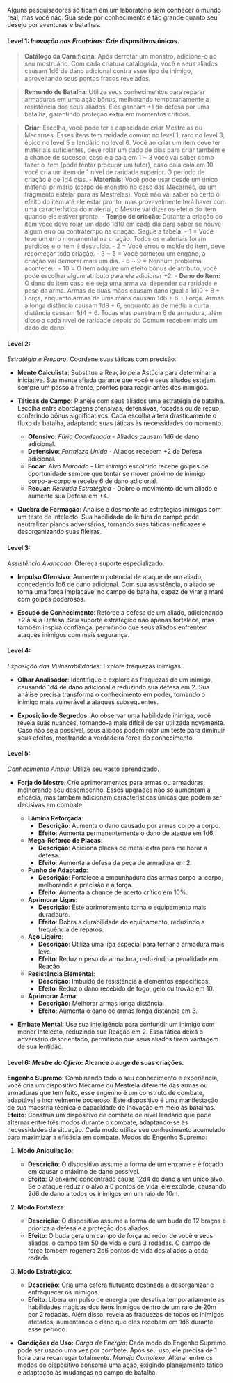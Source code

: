 Alguns pesquisadores só ficam em um laboratório sem conhecer o mundo real, mas você não. Sua sede por conhecimento é tão grande quanto seu desejo por aventuras e batalhas.

#### **Level 1:** _Inovação nas Fronteiras_: Crie dispositivos únicos.

>**Catálogo da Carnificina**: Após derrotar um monstro, adicione-o ao seu mostruário. Com cada criatura catalogada, você e seus aliados causam 1d6 de dano adicional contra esse tipo de inimigo, aproveitando seus pontos fracos revelados.
    
> **Remendo de Batalha**: Utilize seus conhecimentos para reparar armaduras em uma ação bônus, melhorando temporariamente a resistência dos seus aliados. Eles ganham +1 de defesa por uma batalha, garantindo proteção extra em momentos críticos.
    
>**Criar**: Escolha, você pode ter a capacidade criar Mestrelas ou Mecarnes. Esses itens tem raridade comum no level 1, raro no level 3, épico no level 5 e lendário no level 6. Você ao criar um item deve ter materiais suficientes, deve rolar um dado de dias para criar também e a chance de sucesso, caso ela caia em 1 ~ 3 você vai saber como fazer o item (pode tentar procurar um tutor), caso caia caia em 10 você cria um item de 1 nível de raridade superior. O período de criação é de 1d4 dias.
	- **Materiais:** Você pode usar desde um único material primário (corpo de monstro no caso das Mecarnes, ou um fragmento estelar para as Mestrelas). Você não vai saber ao certo o efeito do item até ele estar pronto, mas provavelmente terá haver com uma característica do material, o Mestre vai dizer os efeito do item quando ele estiver pronto.
	- **Tempo de criação**: Durante a criação do item você deve rolar um dado 1d10 em cada dia para saber se houve algum erro ou contratempo na criação. Segue a tabela:
		- 1 = Você teve um erro monumental na criação. Todos os materiais foram perdidos e o item é destruído.
		- 2 = Você errou o molde do item, deve recomeçar toda criação.
		- 3 ~ 5 = Você cometeu um engano, a criação vai demorar mais um dia.
		- 6 ~ 9 = Nenhum problema aconteceu.
		- 10 = O item adquire um efeito bônus de atributo, você pode escolher algum atributo para ele adicionar +2.
	- **Dano do Item:** O dano do item caso ele seja uma arma vai depender da raridade e peso da arma. Armas de duas mãos causam dano igual a 1d10 + 8 + Força, enquanto armas de uma mãos causam 1d6 + 6 + Força. Armas a longa distância causam 1d8 + 6, enquanto as de média a curta distância causam 1d4 + 6. Todas elas penetram 6 de armadura, além disso a cada nível de raridade depois do Comum recebem mais um dado de dano.
#### **Level 2:**

_Estratégia e Preparo_: Coordene suas táticas com precisão.

- **Mente Calculista**: Substitua a Reação pela Astúcia para determinar a iniciativa. Sua mente afiada garante que você e seus aliados estejam sempre um passo à frente, prontos para reagir antes dos inimigos.
    
- **Táticas de Campo**: Planeje com seus aliados uma estratégia de batalha. Escolha entre abordagens ofensivas, defensivas, focadas ou de recuo, conferindo bônus significativos. Cada escolha altera drasticamente o fluxo da batalha, adaptando suas táticas às necessidades do momento.
	- **Ofensivo**: _Fúria Coordenada_ - Aliados causam 1d6 de dano adicional.
	- **Defensivo**: _Fortaleza Unida_ - Aliados recebem +2 de Defesa adicional.
	- **Focar**: _Alvo Marcado_ - Um inimigo escolhido recebe golpes de oportunidade sempre que tentar se mover próximo de inimigo corpo-a-corpo e recebe 6 de dano adicional.
	- **Recuar**: _Retirada Estratégica_ - Dobre o movimento de um aliado e aumente sua Defesa em +4.
    
- **Quebra de Formação**: Analise e desmonte as estratégias inimigas com um teste de Intelecto. Sua habilidade de leitura de campo pode neutralizar planos adversários, tornando suas táticas ineficazes e desorganizando suas fileiras.
    

#### **Level 3:**

_Assistência Avançada_: Ofereça suporte especializado.

- **Impulso Ofensivo**: Aumente o potencial de ataque de um aliado, concedendo 1d6 de dano adicional. Com sua assistência, o aliado se torna uma força implacável no campo de batalha, capaz de virar a maré com golpes poderosos.
    
- **Escudo de Conhecimento**: Reforce a defesa de um aliado, adicionando +2 à sua Defesa. Seu suporte estratégico não apenas fortalece, mas também inspira confiança, permitindo que seus aliados enfrentem ataques inimigos com mais segurança.
    

#### **Level 4:**

_Exposição das Vulnerabilidades_: Explore fraquezas inimigas.

- **Olhar Analisador**: Identifique e explore as fraquezas de um inimigo, causando 1d4 de dano adicional e reduzindo sua defesa em 2. Sua análise precisa transforma o conhecimento em poder, tornando o inimigo mais vulnerável a ataques subsequentes.
    
- **Exposição de Segredos**: Ao observar uma habilidade inimiga, você revela suas nuances, tornando-a mais difícil de ser utilizada novamente. Caso não seja possível, seus aliados podem rolar um teste para diminuir seus efeitos, mostrando a verdadeira força do conhecimento.
    

#### **Level 5:**

_Conhecimento Amplo_: Utilize seu vasto aprendizado.

- **Forja do Mestre**: Crie aprimoramentos para armas ou armaduras, melhorando seu desempenho. Esses upgrades não só aumentam a eficácia, mas também adicionam características únicas que podem ser decisivas em combate:
	- **Lâmina Reforçada**:
		- **Descrição**: Aumenta o dano causado por armas corpo a corpo.
		- **Efeito**: Aumenta permanentemente o dano de ataque em 1d6.
	- **Mega-Reforço de Placas**:
	    - **Descrição**: Adiciona placas de metal extra para melhorar a defesa.
	    - **Efeito**: Aumenta a defesa da peça de armadura em 2.
	- **Punho de Adaptado**:
	    - **Descrição**: Fortalece a empunhadura das armas corpo-a-corpo, melhorando a precisão e a força.
	    - **Efeito**: Aumenta a chance de acerto crítico em 10%.
	- **Aprimorar Ligas**:
	    - **Descrição**: Este aprimoramento torna o equipamento mais duradouro.
	    - **Efeito**: Dobra a durabilidade do equipamento, reduzindo a frequência de reparos.
	- **Aço Ligeiro**:
	    - **Descrição**: Utiliza uma liga especial para tornar a armadura mais leve.
	    - **Efeito**: Reduz o peso da armadura, reduzindo a penalidade em Reação.
	- **Resistência Elemental**:
	     - **Descrição**: Imbuído de resistência a elementos específicos.
	     - **Efeito**: Reduz o dano recebido de fogo, gelo ou trovão em 10.
	 - **Aprimorar Arma**: 
		 - **Descrição:** Melhorar armas longa distância.
		 - **Efeito**: Aumenta o dano de armas longa distância em 3.
	
- **Embate Mental**: Use sua inteligência para confundir um inimigo com menor Intelecto, reduzindo sua Reação em 2. Essa tática deixa o adversário desorientado, permitindo que seus aliados tirem vantagem de sua lentidão.
    

#### **Level 6:** _Mestre do Ofício_: Alcance o auge de suas criações.

 **Engenho Supremo**: Combinando todo o seu conhecimento e experiência, você cria um dispositivo Mecarne ou Mestrela diferente das armas ou armaduras que tem feito, esse engenho é um construto de combate, adaptável e incrivelmente poderoso. Este dispositivo é uma manifestação de sua maestria técnica e capacidade de inovação em meio às batalhas. **Efeito**: Construa um dispositivo de combate de nível lendário que pode alternar entre três modos durante o combate, adaptando-se às necessidades da situação. Cada modo utiliza seu conhecimento acumulado para maximizar a eficácia em combate. Modos do Engenho Supremo:
1. **Modo Aniquilação**:
    - **Descrição**: O dispositivo assume a forma de um enxame e é focado em causar o máximo de dano possível.
    - **Efeito**: O enxame concentrado causa 12d4 de dano a um único alvo. Se o ataque reduzir o alvo a 0 pontos de vida, ele explode, causando 2d6 de dano a todos os inimigos em um raio de 10m.
	
1. **Modo Fortaleza**:
    - **Descrição**: O dispositivo assume a forma de um buda de 12 braços e prioriza a defesa e a proteção dos aliados.
    - **Efeito**: O buda gera um campo de força ao redor de você e seus aliados, o campo tem 50 de vida e dura 3 rodadas. O campo de força também regenera 2d6 pontos de vida dos aliados a cada rodada.
	
1. **Modo Estratégico**:
    - **Descrição**: Cria uma esfera flutuante destinada a desorganizar e enfraquecer os inimigos.
    - **Efeito**: Libera um pulso de energia que desativa temporariamente as habilidades mágicas dos itens inimigos dentro de um raio de 20m por 2 rodadas. Além disso, revela as fraquezas de todos os inimigos afetados, aumentando o dano que eles recebem em 1d6 durante esse período.
	
- **Condições de Uso:** *Carga de Energia:* Cada modo do Engenho Supremo pode ser usado uma vez por combate. Após seu uso, ele precisa de 1 hora para recarregar totalmente. *Manejo Complexo*: Alterar entre os modos do dispositivo consome uma ação, exigindo planejamento tático e adaptação às mudanças no campo de batalha.